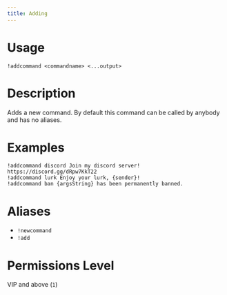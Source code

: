 ```yaml
---
title: Adding
---
```


# Usage

```
!addcommand <commandname> <...output>
```

# Description

Adds a new command. By default this command can be called by anybody and has no aliases.

# Examples

```
!addcommand discord Join my discord server! https://discord.gg/dRpw7KkT22
!addcommand lurk Enjoy your lurk, {sender}!
!addcommand ban {argsString} has been permanently banned.
```

# Aliases

 - `!newcommand`
 - `!add`

# Permissions Level

VIP and above (`1`)
